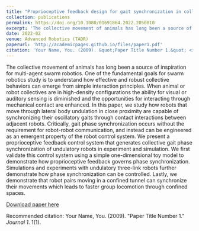 ```yaml
---
title: "Proprioceptive feedback design for gait synchronization in collective undulatory robots"
collection: publications
permalink: https://doi.org/10.1080/01691864.2022.2050810
excerpt: 'The collective movement of animals has long been a source of inspiration for multi-agent swarm robotics. One of the fundamental goals for swarm robotics study is to understand how effective and robust collective behaviors can emerge from simple interaction principles. When animal or robot collectives are in high-density configurations the ability for visual or auditory sensing is diminished and the opportunities for interacting through mechanical contact are enhanced. In this paper, we study how robots that move through lateral body undulation in close proximity are capable of synchronizing their oscillatory gaits through contact interactions between adjacent robots. Critically, gait phase synchronization occurs without the requirement for robot-robot communication, and instead can be engineered as an emergent property of the robot control system. We present a proprioceptive feedback control system that generates collective gait phase synchronization of undulatory robots in experiment and simulation. We first validate this control system using a simple one-dimensional toy model to demonstrate how proprioceptive feedback governs phase synchronization. Simulations and experiments with undulatory three-link robots further demonstrate how phase synchronization can be controlled. Lastly, we demonstrate that robot pairs moving in a confined tunnel can synchronize their movements which leads to faster group locomotion through confined spaces.'
date: 2022-02
venue: Advanced Robotics (TADR)
paperurl: 'http://academicpages.github.io/files/paper1.pdf'
citation: 'Your Name, You. (2009). &quot;Paper Title Number 1.&quot; <i>Journal 1</i>. 1(1).'
---
```

The collective movement of animals has long been a source of inspiration for multi-agent swarm robotics. One of the fundamental goals for swarm robotics study is to understand how effective and robust collective behaviors can emerge from simple interaction principles. When animal or robot collectives are in high-density configurations the ability for visual or auditory sensing is diminished and the opportunities for interacting through mechanical contact are enhanced. In this paper, we study how robots that move through lateral body undulation in close proximity are capable of synchronizing their oscillatory gaits through contact interactions between adjacent robots. Critically, gait phase synchronization occurs without the requirement for robot-robot communication, and instead can be engineered as an emergent property of the robot control system. We present a proprioceptive feedback control system that generates collective gait phase synchronization of undulatory robots in experiment and simulation. We first validate this control system using a simple one-dimensional toy model to demonstrate how proprioceptive feedback governs phase synchronization. Simulations and experiments with undulatory three-link robots further demonstrate how phase synchronization can be controlled. Lastly, we demonstrate that robot pairs moving in a confined tunnel can synchronize their movements which leads to faster group locomotion through confined spaces.

[Download paper here](http://academicpages.github.io/files/paper1.pdf)

Recommended citation: Your Name, You. (2009). "Paper Title Number 1." <i>Journal 1</i>. 1(1).
